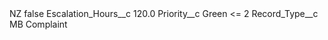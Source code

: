 <?xml version="1.0" encoding="UTF-8"?>
<CustomMetadata xmlns="http://soap.sforce.com/2006/04/metadata" xmlns:xsi="http://www.w3.org/2001/XMLSchema-instance" xmlns:xsd="http://www.w3.org/2001/XMLSchema">
    <label>NZ</label>
    <protected>false</protected>
    <values>
        <field>Escalation_Hours__c</field>
        <value xsi:type="xsd:double">120.0</value>
    </values>
    <values>
        <field>Priority__c</field>
        <value xsi:type="xsd:string">Green &lt;= 2</value>
    </values>
    <values>
        <field>Record_Type__c</field>
        <value xsi:type="xsd:string">MB Complaint</value>
    </values>
</CustomMetadata>
